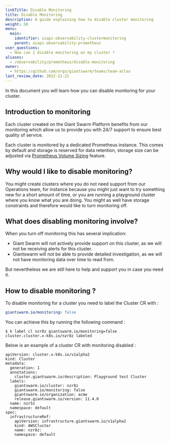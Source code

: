 ```yaml
---
linkTitle: Disable Monitoring
title: Disable Monitoring
description: A guide explaining how to disable cluster monitoring
weight: 50
menu:
  main:
    identifier: uiapi-observability-clustermonitoring
    parent: uiapi-observability-prometheus
user_questions:
  - How can I disable monitoring on my cluster ?
aliases:
  - /observability/prometheus/disable-monitoring
owner:
  - https://github.com/orgs/giantswarm/teams/team-atlas
last_review_date: 2022-11-21
---
```


In this document you will learn how you can disable monitoring for your cluster.

## Introduction to monitoring

Each cluster created on the Giant Swarm Platform benefits from our monitoring which allow us to provide you with 24/7 support to ensure best quality of service.

Each cluster is monitored by a dedicated Prometheus instance.
This comes by default and storage is reserved for data retention, storage size can be adjusted via [Prometheus Volume Sizing](https://docs.giantswarm.io/ui-api/observability/prometheus/volume-size/) feature.

## Why would I like to disable monitoring?

You might create clusters where you do not need support from our Operations team, for instance because you might just want to try something new for a short amount of time, or you are running a playground cluster where you know what you are doing.
You might as well have storage constraints and therefore would like to turn monitoring off.

## What does disabling monitoring involve?

When you turn off monitoring this has several implication:

- Giant Swarm will not actively provide support on this cluster, as we will not be receiving alerts for this cluster.
- Giantswarm will not be able to provide detailed investigation, as we will not have monitoring data over time to read from.

But nevertheless we are still here to help and support you in case you need it.

## How to disable monitoring ?

To disable monitoring for a cluster you need to label the Cluster CR with :

```yaml
giantswarm.io/monitoring: false
```

You can achieve this by running the following command :

```
$ k label cl nzr8z giantswarm.io/monitoring=false
cluster.cluster.x-k8s.io/nzr8z labeled
```

Below is an example of a cluster CR with monitoring disabled :

```
apiVersion: cluster.x-k8s.io/v1alpha2
kind: Cluster
metadata:
  generation: 1
  annotations:
    cluster.giantswarm.io/description: Playground test Cluster
  labels:
    giantswarm.io/cluster: nzr8z
    giantswarm.io/monitoring: false
    giantswarm.io/organization: acme
    release.giantswarm.io/version: 11.4.0
  name: nzr5z
  namespace: default
spec:
  infrastructureRef:
    apiVersion: infrastructure.giantswarm.io/v1alpha2
    kind: AWSCluster
    name: nzr8z:
    namespace: default
```

